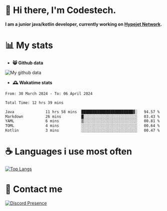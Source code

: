 # 👋 Hi there, I'm Codestech.
**I am a junior java/kotlin developer, currently working on [Hypejet Network](https://github.com/Hypejet).**

# 📊 My stats
- **😸 Github data**

![My github data](https://github-readme-stats.vercel.app/api?username=Codestech1&count_private=true&include_all_commits=true&theme=codeSTACKr)

- **🕰️ Wakatime stats**
<!--START_SECTION:waka-->

```txt
From: 30 March 2024 - To: 06 April 2024

Total Time: 12 hrs 39 mins

Java              11 hrs 58 mins  ███████████████████████▓░   94.57 %
Markdown          26 mins         █░░░░░░░░░░░░░░░░░░░░░░░░   03.43 %
YAML              6 mins          ▒░░░░░░░░░░░░░░░░░░░░░░░░   00.81 %
TOML              4 mins          ░░░░░░░░░░░░░░░░░░░░░░░░░   00.64 %
Kotlin            3 mins          ░░░░░░░░░░░░░░░░░░░░░░░░░   00.47 %
```

<!--END_SECTION:waka-->

# ☕ Languages i use most often
[![Top Langs](https://github-readme-stats.vercel.app/api/top-langs/?username=Codestech1&layout=compact&langs_count=8&exclude_repo=window5000.github.io&theme=codeSTACKr)](https://github.com/anuraghazra/github-readme-stats)

# 💬 Contact me
[![Discord Presence](https://lanyard.cnrad.dev/api/650718742157852740)](https://discord.com/users/650718742157852740)
</br>
